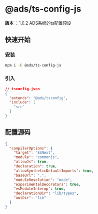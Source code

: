 
# @ads/ts-config-js
**版本** ：1.0.2
ADS系统的ts配置预设

## 快速开始

### 安装
```bash
npm i -D @ads/ts-config-js
```



### 引入
```json
// tsconfig.json
{
  "extends": "@ads/tsconfig",
  "include": [
    "src"
  ]
}
```

 <!-- 渲染后缀内容  -->



<a name="source"></a>


## 配置源码

```json
{
  "compilerOptions": {
    "target": "ESNext",
    "module": "commonjs",
    "allowJs": true,
    "declaration": true,
    "allowSyntheticDefaultImports": true,
    "baseUrl": ".",
    "moduleResolution": "node",
    "experimentalDecorators": true,
    "esModuleInterop": true,
    "declarationDir": "lib/types",
    "outDir": "lib"
  }
}
```



